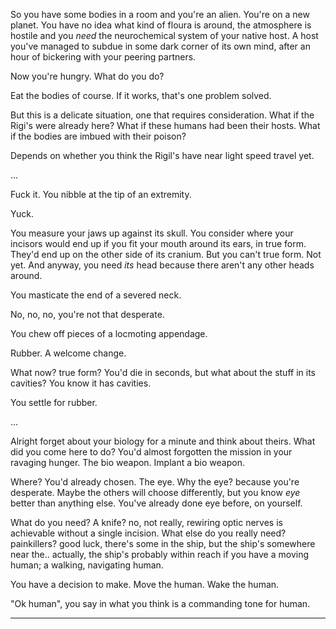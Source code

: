 So you have some bodies in a room and you're an alien. You're on a new planet.
You have no idea what kind of floura is around, the atmosphere is hostile and
you _need_ the neurochemical system of your native host. A host you've managed
to subdue in some dark corner of its own mind, after an hour of bickering with
your peering partners.

Now you're hungry.
What do you do?

Eat the bodies of course. If it works, that's one problem solved.

But this is a delicate situation, one that requires consideration. What if the
Rigi's were already here? What if these humans had been their hosts. What if
the bodies are imbued with their poison?

Depends on whether you think the Rigil's have near light speed travel yet.

...

Fuck it. You nibble at the tip of an extremity.

Yuck.

You measure your jaws up against its skull. You consider where your incisors
would end up if you fit your mouth around its ears, in true form. They'd end
up on the other side of its cranium. But you can't true form. Not yet. And
anyway, you need _its_ head because there aren't any other heads around.

You masticate the end of a severed neck.

No, no, no, you're not that desperate.

You chew off pieces of a locmoting appendage.

Rubber. A welcome change.

What now? true form? You'd die in seconds, but what about the stuff in its
cavities? You know it has cavities.

You settle for rubber.

...

Alright forget about your biology for a minute and think about theirs. What did
you come here to do? You'd almost forgotten the mission in your ravaging hunger.
The bio weapon. Implant a bio weapon.

Where? You'd already chosen. The eye.
Why the eye? because you're desperate. Maybe the others will choose
differently, but you know _eye_ better than anything else. You've already done
eye before, on yourself.

What do you need? A knife? no, not really, rewiring optic nerves is achievable
without a single incision. What else do you really need? painkillers? good
luck, there's some in the ship, but the ship's somewhere near the.. actually, the
ship's probably within reach if you have a moving human; a walking, navigating
human.

You have a decision to make. Move the human. Wake the human.

"Ok human", you say in what you think is a commanding tone for human.

---


